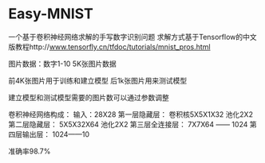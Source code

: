 # Easy-MNIST
一个基于卷积神经网络求解的手写数字识别问题
求解方式基于Tensorflow的中文版教程http://www.tensorfly.cn/tfdoc/tutorials/mnist_pros.html

图片数据：数字1-10
5K张图片数据

前4K张图片用于训练和建立模型
后1k张图片用来测试模型


建立模型和测试模型需要的图片数可以通过参数调整

卷积神经网络构成：
输入：28X28
第一层隐藏层：
卷积核5X5X1X32
池化2X2
第二层隐藏层：
5X5X32X64
池化2X2
第三层全连接层：
7X7X64 —— 1024
第四层输出层：
1024——10

准确率98.7%

